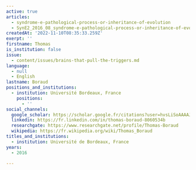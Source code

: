 ```yaml
---
active: true
articles:
  - syndrome-e-pathological-process-or-inheritance-of-evolution
  - SynE2_2016_08_syndrome-e-pathological-process-or-inheritance-of-evolution
createdAt: '2022-11-10T08:35:33.259Z'
exerpt: ''
firstname: Thomas
is_institution: false
issue:
  - content/issues/brains-that-pull-the-triggers.md
language:
  - null
  - English
lastname: Boraud
positions_and_institutions:
  - institution: Université Bordeaux, France
    positions:
      - ''
social_channels:
  google_scholar: https://scholar.google.fr/citations?user=hvsLiSoAAAAJ&hl=fr
  linkedin: https://fr.linkedin.com/in/thomas-boraud-8060534b
  researchgate: https://www.researchgate.net/profile/Thomas-Boraud
  wikipedia: https://fr.wikipedia.org/wiki/Thomas_Boraud
titles_and_institutions:
  - institution: Université de Bordeaux, France
years:
  - 2016

---
```

